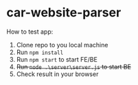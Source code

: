 # car-website-parser
How to test app:
1. Clone repo to you local machine
2. Run ```npm install```
3. Run ```npm start``` to start FE/BE
4. ~~Run ```node .\server\server.js``` to start BE~~
5. Check result in your browser
